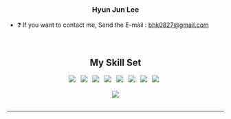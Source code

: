 <div align="center">
</div>  
  

### <div align="center">Hyun Jun Lee</div>  
  
  

- ❓ If you want to contact me, Send the E-mail : bhk0827@gmail.com  
  

<br/>  


## <div align="center"> My Skill Set  </div>  


<div align="center">  
  <img src="https://img.shields.io/badge/Python-3776AB?style=flat-square&logo=Python&logoColor=white"/> &nbsp;
  <img src="https://img.shields.io/badge/Django-092E20?style=flat-square&logo=Django&logoColor=white"/> &nbsp;
  <img src="https://img.shields.io/badge/Scikit-learn-F7931E?style=flat-square&logo=Scikit-learn&logoColor=white"/> &nbsp;
  <img src="https://img.shields.io/badge/Keras-D00000?style=flat-square&logo=Keras&logoColor=white"/> &nbsp;
  <img src="https://img.shields.io/badge/MySQL-4479A1?style=flat-square&logo=MySQL&logoColor=white"/> &nbsp;
  <img src="https://img.shields.io/badge/Docker-2496ED?style=flat-square&logo=Docker&logoColor=white"/> &nbsp;
  <img src="https://img.shields.io/badge/Git-F05032?style=flat-square&logo=Git&logoColor=white"/> &nbsp;
  <img src="https://img.shields.io/badge/FastAPI-#009688?style=flat-square&logo=Git&logoColor=white"/> &nbsp;
  
</div>



<br/>  

<div align="center">
<img src="https://komarev.com/ghpvc/?username=Hyun-Jun-Lee&&style=flat-square" align="center" />
</div>  

<br />

----
